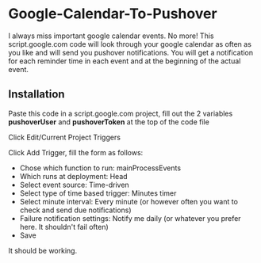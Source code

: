 # Google-Calendar-To-Pushover
I always miss important google calendar events. No more! This script.google.com code will look through your google calendar as often as you like and will send you pushover notifications. You will get a notification for each reminder time in each event and at the beginning of the actual event. 

## Installation
Paste this code in a script.google.com project, fill out the 2 variables **pushoverUser** and **pushoverToken** at the top of the code file 

Click Edit/Current Project Triggers

Click Add Trigger, fill the form as follows:
  - Chose which function to run: mainProcessEvents
  - Which runs at deployment: Head
  - Select event source: Time-driven
  - Select type of time based trigger: Minutes timer
  - Select minute interval: Every minute (or however often you want to check and send due notifications)
  - Failure notification settings: Notify me daily (or whatever you prefer here. It shouldn't fail often)
  - Save
  
 It should be working.
